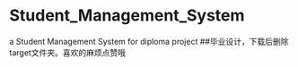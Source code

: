 # Student_Management_System
a Student Management System for diploma project 
##毕业设计，下载后删除target文件夹。喜欢的麻烦点赞哦